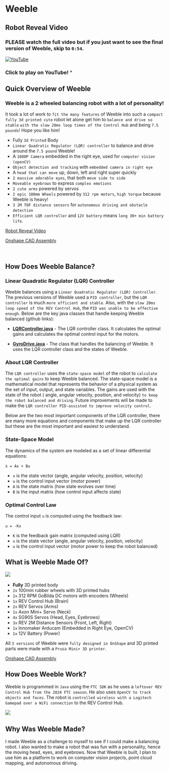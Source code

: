 # Weeble

<!-- <img alt="" src="assets/weeble_video_thumbnail.jpeg" height="300">-->

## Robot Reveal Video

### PLEASE watch the full video but if you just want to see the final version of Weeble, skip to `0:54`.

[![YouTube](http://i.ytimg.com/vi/vaklsPUqb7Q/hqdefault.jpg)](https://www.youtube.com/watch?v=vaklsPUqb7Q)

### Click to play on YouTube! ^

## Quick Overview of Weeble

### Weeble is a 2 wheeled balancing robot with a lot of personality!
It took a lot of work to `fit the many features` of Weeble into such a `compact fully 3d printed cute` robot let alone get him to `balance and drive so stable` `with the slow 20ms loop times of the Control Hub` and being `7.5 pounds`! Hope you like him!

- Fully `3d Printed` Body
- `Linear Quadratic Regulator (LQR) controller` to balance and drive around the `7.5 pound` Weeble!
- A `1080P Camera` embedded in the right eye, used for `computer vision (openCV)`
- `Object detection and tracking` with `embedded camera in right eye`
- A `head that can move` up, down, left and right super quickly
- `2 massive adorable eyes`, that both `move side to side`
- `Moveable eyebrows` to express `complex emotions`
- `2 cute arms` powered by servos
- `2 epic 100mm Wheels` powered by `312 rpm motors`, `high torque` because Weeble is heavy!
- `3 2M TOF distance sensors` for `autonomous driving and obstacle detection`
- `Efficient LQR controller` and `12V battery` means `long 30+ min battery life`.

[Robot Reveal Video](https://www.youtube.com/watch?v=vaklsPUqb7Q)

[Onshape CAD Assembly](https://cad.onshape.com/documents/580f78b3fd6e84e547fe38d2/w/b6d75d737f737433c694a54b/e/f82997b12f5279d180b2472a?renderMode=0&uiState=66ce9b099fbb4060b414570f)

<img alt="" src="https://cdn.jsdelivr.net/gh/BrandonKirbyson/Weeble@main/assets/weeble_parts.png" height="400">

## How Does Weeble Balance?

[//]: # (<img alt="" src="assets/weeble_square.jpg" height="300">)

### Linear Quadratic Regulator (LQR) Controller

Weeble balances using a `Linear Quadratic Regulator (LQR) Controller`. The previous versions of Weeble used a `PID
controller`, but the `LQR controller` is much `more efficient and stable`. Also, with the `slow 20ms loop speed of the REV
Control Hub`, the `PID was unable to be effective enough`. Below are the key java classes that handle keeping Weeble
balanced (github links):

- [**LQRController.java**](https://github.com/BrandonKirbyson/Weeble/blob/main/TeamCode/src/main/java/org/firstinspires/ftc/teamcode/util/drive/LQRController.java) -
  The LQR controller class. It calculates the optimal gains and calculates the optimal control input for the motors.

- [**GyroDrive.java**](https://github.com/BrandonKirbyson/Weeble/blob/main/TeamCode/src/main/java/org/firstinspires/ftc/teamcode/util/drive/GyroDrive.java) -
  The class that handles the balancing of Weeble. It uses the LQR controller class and the states of Weeble.

### About LQR Controller

The `LQR controller` uses the `state-space model` of the robot to
`calculate the optimal gains` to keep Weeble balanced. The state-space model is a mathematical model that represents
the behavior of a physical system as the set of input, output, and state variables. The gains are used with the state of
the robot (
angle, angular velocity, position, and velocity) `to keep the robot balanced and driving`. Future
improvements will be made to make the `LQR controller PID-assisted to improve velocity control`.

Below are the two most important components of the LQR controller, there are many more equations and components that
make up
the
LQR controller but these are the most important and easiest to understand.

### State-Space Model

The dynamics of the system are modeled as a set of linear differential equations:

[//]: # ($$)

[//]: # (\dot{x} = A x + B u)

[//]: # ($$)

`ẋ = Ax + Bu`

- `x` is the state vector (angle, angular velocity, position, velocity)
- `u` is the control input vector (motor power)
- `A` is the state matrix (how state evolves over time)
- `B` is the input matrix (how control input affects state)

### Optimal Control Law

The control input `u` is computed using the feedback law:

[//]: # ($$)

[//]: # (u = -K x)

[//]: # ($$)

`u = -Kx`

- `K` is the feedback gain matrix (computed using LQR)
- `x` is the state vector (angle, angular velocity, position, velocity)
- `u` is the control input vector (motor power to keep the robot balanced)

## What is Weeble Made Of?

<img src="https://github.com/user-attachments/assets/3c2281e7-5c41-4965-acc4-117555d68f99" height="300" />

<img alt="" src="https://cdn.jsdelivr.net/gh/BrandonKirbyson/Weeble@main/assets/weeble_parts.png" height="400" />

- **Fully** 3D printed body
- `2x` 100mm rubber wheels with 3D printed hubs
- `2x` 312 RPM GoBilda DC motors with encoders (Wheels)
- `1x` REV Control Hub (Brain)
- `2x` REV Servos (Arms)
- `1x` Axon Mini+ Servo (Neck)
- `4x` SG90S Servos (Head, Eyes, Eyebrows)
- `3x` REV 2M Distance Sensors (Front, Left, Right)
- `1x` Innomaker Arducam (Embedded in Right Eye, OpenCV)
- `1x` 12V Battery (Power)

All `3 versions` of Weeble were `fully designed in OnShape` and 3D printed parts were made with a `Prusa Mini+ 3D printer`.

[Onshape CAD Assembly](https://cad.onshape.com/documents/580f78b3fd6e84e547fe38d2/w/b6d75d737f737433c694a54b/e/f82997b12f5279d180b2472a?renderMode=0&uiState=66ce9b099fbb4060b414570f)

## How Does Weeble Work?

Weeble is programmed in `Java` using the `FTC SDK` as he uses a `leftover REV Control Hub from the 2024 FTC season`. He also
uses `OpenCV to track objects and faces`. The robot is `controlled wireless with a Logitech Gamepad over a WiFi connection`
to the REV Control Hub.

<img src="https://skillicons.dev/icons?i=java,opencv,idea" />

## Why Was Weeble Made?

I made Weeble as a challenge to myself to see if I could make a balancing robot. I also wanted to make a robot that was
fun with a personality, hence the moving head, eyes, and eyebrows. Now that Weeble is built, I plan to use him as a
platform to
work on computer vision projects, point cloud mapping, and autonomous driving.
